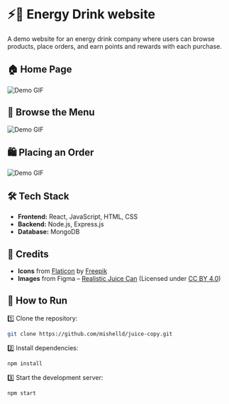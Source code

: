 

# ⚡🥤 Energy Drink website

A demo website for an energy drink company where users can browse products, place orders, and earn points and rewards with each purchase.

## 🏠 Home Page
![Demo GIF](https://github.com/mishelld/juice-copy/blob/master/GIFS/homeGIFX2.gif)   

## 🛒 Browse the Menu
![Demo GIF](https://github.com/mishelld/juice-copy/blob/master/GIFS/MenuGIF.gif)  

## 🛍️ Placing an Order
![Demo GIF](https://github.com/mishelld/juice-copy/blob/master/GIFS/cartGIF.gif)  

## 🛠️ Tech Stack  

- **Frontend:** React, JavaScript, HTML, CSS  
- **Backend:** Node.js, Express.js  
- **Database:** MongoDB

## 📌 Credits
- **Icons** from [Flaticon](https://www.flaticon.com/) by [Freepik](https://www.freepik.com/)  
- **Images** from Figma – [Realistic Juice Can](https://www.figma.com/community/file/1314570230973700007) (Licensed under [CC BY 4.0](https://creativecommons.org/licenses/by/4.0/))  

## 🚀 How to Run  

1️⃣ Clone the repository:  
```bash
git clone https://github.com/mishelld/juice-copy.git
```
2️⃣ Install dependencies:  
```bash
npm install
```
3️⃣ Start the development server:  
```bash
npm start
```

